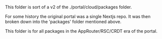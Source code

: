 This folder is sort of a v2 of the ./portal/cloud/packages folder.

For some history the original portal was a single Nextjs repo.
It was then broken down into the 'packages' folder mentioned above.

This folder is for all packages in the AppRouter/RSC/CRDT era of the portal.




